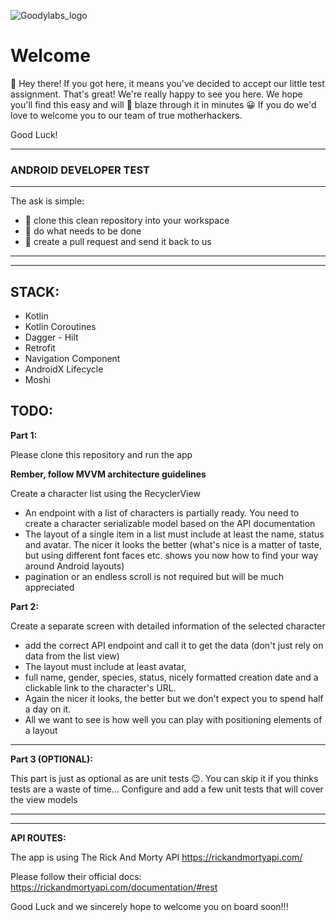 ![Goodylabs_logo](https://user-images.githubusercontent.com/1035770/151546790-59ffd0b3-3caa-4ecd-918b-cecfcfdfcccb.png)

# Welcome

👋 Hey there! If you got here, it means you've decided to accept our little test assignment. That's great! We're really happy to see you here. We hope you'll find this  easy and will 🚀 blaze through it in minutes 😀 If you do we'd love to welcome you to our team of true motherhackers.

Good Luck!

---
### ANDROID DEVELOPER TEST
***

The ask is simple:
+ 👊 clone this clean repository into your workspace
+ 👊 do what needs to be done
+ 👊 create a pull request and send it back to us

---
---
**STACK:**
---
+ Kotlin
+ Kotlin Coroutines
+ Dagger - Hilt
+ Retrofit
+ Navigation Component
+ AndroidX Lifecycle
+ Moshi

**TODO:**
---
**Part 1:**

Please clone this repository and run the app

**Rember, follow MVVM architecture guidelines**

Create a character list using the RecyclerView
+ An endpoint with a list of characters is partially ready. You need to create a character serializable model based on the API documentation
+ The layout of a single item in a list must include at least the name, status and avatar. The nicer it looks the better (what's nice is a matter of taste, but using different font faces etc. shows you now how to find your way around Android layouts)
+ pagination or an endless scroll is not required but will be much appreciated

**Part 2:**

Create a separate screen with detailed information of the selected character
+ add the correct API endpoint and call it to get the data (don't just rely on data from the list view)
+ The layout must include at least avatar,
+ full name, gender, species, status, nicely formatted creation date and a clickable link to the character's URL.
+ Again the nicer it looks, the better but we don't expect you to spend half a day on it.
+ All we want to see is how well you can play with positioning elements of a layout

---
**Part 3 (OPTIONAL):**

This part is just as optional as are unit tests 😉.
You can skip it if you thinks tests are a waste of time...
Configure and add a few unit tests that will cover the view models

---
---
**API ROUTES:**

The app is using The Rick And Morty API
https://rickandmortyapi.com/

Please follow their official docs: 
https://rickandmortyapi.com/documentation/#rest

Good Luck and we sincerely hope to welcome you on board soon!!!
